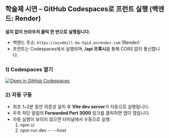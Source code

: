 ## 학술제 시연 – GitHub Codespaces로 프런트 실행 (백엔드: Render)

**설치 없이 브라우저 클릭 한 번으로 실행됩니다.**
- 백엔드 주소: `https://windmill-be-5qid.onrender.com` (Render)
- 프런트는 Codespaces에서 실행되며, **/api 프록시**를 통해 CORS 없이 통신합니다.

### 1) Codespaces 열기
[![Open in GitHub Codespaces](https://github.com/codespaces/badge.svg)](https://github.com/codespaces/new?hide_repo_select=true&ref=main&repo=gachonsejongwindmill%2Fwindmill_FE)


### 2) 자동 구동
- 최초 1~2분 동안 의존성 설치 후 **Vite dev server**가 자동으로 실행됩니다.
- 우측 하단 알림의 **Forwarded Port 3000** 링크를 클릭하면 앱이 열립니다.
- 자동 실행이 보이지 않으면 터미널에서 수동으로 실행:
  1. npm ci
  2. npm run dev -- --host
